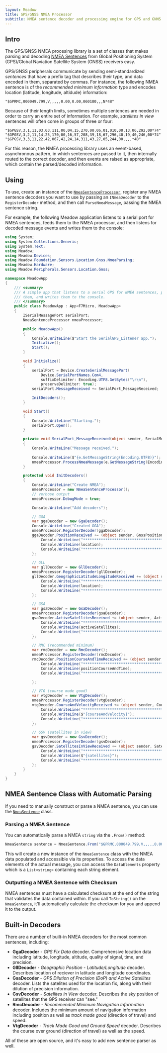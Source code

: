 ```yaml
---
layout: Meadow
title: GPS/GNSS NMEA Processor
subtitle: NMEA sentence decoder and processing engine for GPS and GNNS systems.
---
```


## Intro

The GPS/GNSS NMEA procesing library is a set of classes that makes parsing and decoding [NMEA Sentences](https://gpsd.gitlab.io/gpsd/NMEA.html) from Global Positioning System (GPS)/Global Naviation Satellite System (GNSS) receivers easy. 

GPS/GNSS peripherals communicate by sending semi-standardized _sentences_ that have a prefix tag that describes their type, and data encoded in them, separated by commas. For instance, the following NMEA sentence is of the _recommended minimum information_ type and encodes location (latitude, longitude, altidude) information:

```
"$GPRMC,000049.799,V,,,,,0.00,0.00,060180,,,N*48"
```

Because of their length limits, sometimes multiple sentences are needed in order to carry an entire set of information. For example, _satellites in view_ sentences will often come in groups of three or four:

```
"$GPGSV,3,1,11,03,03,111,00,04,15,270,00,06,01,010,00,13,06,292,00*74"
"$GPGSV,3,2,11,14,25,170,00,16,57,208,39,18,67,296,40,19,40,246,00*74"
"$GPGSV,3,3,11,22,42,067,42,24,14,311,43,27,05,244,00,,,,*4D"
```

For this reason, the NMEA processing library uses an event-based, asynchronous pattern, in which sentences are passed to it, then internally routed to the correct decoder, and then events are raised as appropriate, which contain the parsed/decoded information.

## Using

To use, create an instance of the [`NmeaSentenceProcessor`](/docs/api/Meadow.Foundation/Meadow.Foundation.Sensors.Location.Gnss.NmeaParsing.NmeaSentenceProcessor.html), register any NMEA sentence decoders you want to use by passing an `INmeaDecoder` to the `RegisterDecoder` method, and then call `ParseNmeaMessage`, passing the NMEA sentence string. 

For example, the following Meadow application listens to a serial port for NMEA sentences, feeds them to the NMEA processor, and then listens for decoded message events and writes them to the console:

```csharp
using System;
using System.Collections.Generic;
using System.Text;
using Meadow;
using Meadow.Devices;
using Meadow.Foundation.Sensors.Location.Gnss.NmeaParsing;
using Meadow.Hardware;
using Meadow.Peripherals.Sensors.Location.Gnss;

namespace MeadowApp
{
    /// <summary>
    /// A simple app that listens to a serial GPS for NMEA sentences, parses
    /// them, and writes them to the console.
    /// </summary>
    public class MeadowApp : App<F7Micro, MeadowApp>
    {
        ISerialMessagePort serialPort;
        NmeaSentenceProcessor nmeaProcessor;

        public MeadowApp()
        {
            Console.WriteLine($"Start the SerialGPS_Listener app.");
            Initialize();
            Start();
        }

        void Initialize()
        {
            serialPort = Device.CreateSerialMessagePort(
                Device.SerialPortNames.Com4,
                suffixDelimiter: Encoding.UTF8.GetBytes("\r\n"),
                preserveDelimiter: true);
            serialPort.MessageReceived += SerialPort_MessageReceived;

            InitDecoders();
        }

        void Start()
        {
            Console.WriteLine("Starting.");
            serialPort.Open();
        }

        private void SerialPort_MessageReceived(object sender, SerialMessageData e)
        {
            Console.WriteLine("Message received.");
            
            Console.WriteLine($"{e.GetMessageString(Encoding.UTF8)}");
            nmeaProcessor.ProcessNmeaMessage(e.GetMessageString(Encoding.UTF8));
        }

        protected void InitDecoders()
        {
            Console.WriteLine("Create NMEA");
            nmeaProcessor = new NmeaSentenceProcessor();
            // verbose output
            nmeaProcessor.DebugMode = true;

            Console.WriteLine("Add decoders");

            // GGA
            var ggaDecoder = new GgaDecoder();
            Console.WriteLine("Created GGA");
            nmeaProcessor.RegisterDecoder(ggaDecoder);
            ggaDecoder.PositionReceived += (object sender, GnssPositionInfo location) => {
                Console.WriteLine("*********************************************");
                Console.WriteLine(location);
                Console.WriteLine("*********************************************");
            };

            // GLL
            var gllDecoder = new GllDecoder();
            nmeaProcessor.RegisterDecoder(gllDecoder);
            gllDecoder.GeographicLatitudeLongitudeReceived += (object sender, GnssPositionInfo location) => {
                Console.WriteLine("*********************************************");
                Console.WriteLine(location);
                Console.WriteLine("*********************************************");
            };

            // GSA
            var gsaDecoder = new GsaDecoder();
            nmeaProcessor.RegisterDecoder(gsaDecoder);
            gsaDecoder.ActiveSatellitesReceived += (object sender, ActiveSatellites activeSatellites) => {
                Console.WriteLine("*********************************************");
                Console.WriteLine(activeSatellites);
                Console.WriteLine("*********************************************");
            };

            // RMC (recommended minimum)
            var rmcDecoder = new RmcDecoder();
            nmeaProcessor.RegisterDecoder(rmcDecoder);
            rmcDecoder.PositionCourseAndTimeReceived += (object sender, GnssPositionInfo positionCourseAndTime) => {
                Console.WriteLine("*********************************************");
                Console.WriteLine(positionCourseAndTime);
                Console.WriteLine("*********************************************");

            };

            // VTG (course made good)
            var vtgDecoder = new VtgDecoder();
            nmeaProcessor.RegisterDecoder(vtgDecoder);
            vtgDecoder.CourseAndVelocityReceived += (object sender, CourseOverGround courseAndVelocity) => {
                Console.WriteLine("*********************************************");
                Console.WriteLine($"{courseAndVelocity}");
                Console.WriteLine("*********************************************");
            };

            // GSV (satellites in view)
            var gsvDecoder = new GsvDecoder();
            nmeaProcessor.RegisterDecoder(gsvDecoder);
            gsvDecoder.SatellitesInViewReceived += (object sender, SatellitesInView satellites) => {
                Console.WriteLine("*********************************************");
                Console.WriteLine($"{satellites}");
                Console.WriteLine("*********************************************");
            };
        }
    }
}
```

    
## NMEA Sentence Class with Automatic Parsing

If you need to manually construct or parse a NMEA sentence, you can use the [`NmeaSentence`](/docs/api/Meadow/Meadow.Peripherals.Sensors.Location.Gnss.NmeaSentence.html) class.

### Parsing a NMEA Sentence

You can automatically parse a NMEA `string` via the `.From()` method:

```csharp
NmeaSentence sentence = NmeaSentence.From("$GPRMC,000049.799,V,,,,,0.00,0.00,060180,,,N*48");
```

This will create a new instance of the `NmeaSentence` class with the NMEA data populated and accessible via its properties. To access the data elements of the actual message, you can access the `DataElements` property which is a  `List<string>` containing each string element.

### Outputting a NMEA Sentence with Checksum

NMEA sentences must have a calculated checksum at the end of the string that validates the data contained within. If you call `ToString()` on the `NmeaSentence`, it'll automatically calculate the checksum for you and append it to the output.
    
## Built-in Decoders

There are a number of built-in NMEA decoders for the most common sentences, including:

 * **GgaDecoder** - _GPS Fix Data_ decoder. Comprehensive location data including latitude, longitude, altitude, quality of signal, time, and precision.
 * **GllDecoder** - _Geographic Position - Latitude/Longitude_ decoder. Describes location of reciever in latitude and longitude coordinates.
 * **GsaDecoder** - _GPS Dilution of Precision (DoP) and Active Satellites_ decoder. Lists the satelites used for the location fix, along with their dilution of precision information.
 * **GsvDecoder** - _Satellites in View_ decoder. Describes the sky position of satellites that the GPS receiver can "see."
 * **RmcDecoder** - _Recommended Minimum Navigation Information_ decoder. Includes the minimum amount of navigation information including position as well as _track made good_ (direction of travel) and speed.
 * **VtgDecoder** - _Track Made Good and Ground Speed_ decoder. Describes the course over ground (direction of travel) as well as the speed.

All of these are open source, and it's easy to add new sentence parser as well.